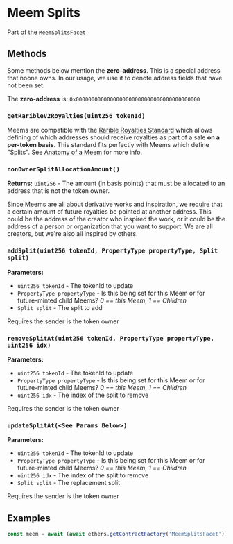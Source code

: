 # Meem Splits

Part of the `MeemSplitsFacet`

## Methods

Some methods below mention the **zero-address**. This is a special address that noone owns. In our usage, we use it to denote address fields that have not been set.

The **zero-address** is: `0x0000000000000000000000000000000000000000`

### `getRaribleV2Royalties(uint256 tokenId)`

Meems are compatible with the [Rarible Royalties Standard](https://medium.com/rarible-dao/rarible-nft-royalties-in-your-custom-smart-contract-b07550e89ef4) which allows defining of which addresses should receive royalties as part of a sale **on a per-token basis**. This standard fits perfectly with Meems which define "Splits". See [Anatomy of a Meem](anatomy.md) for more info.

### `nonOwnerSplitAllocationAmount()`

**Returns:** `uint256` - The amount (in basis points) that must be allocated to an address that is not the token owner.

Since Meems are all about derivative works and inspiration, we require that a certain amount of future royalties be pointed at another address. This could be the address of the creator who inspired the work, or it could be the address of a person or organization that you want to support. We are all creators, but we're also all inspired by others.

### `addSplit(uint256 tokenId, PropertyType propertyType, Split split)`

**Parameters:**
* `uint256 tokenId` - The tokenId to update
* `PropertyType propertyType` - Is this being set for this Meem or for future-minted child Meems? *0 == this Meem*, *1 == Children*
* `Split split` - The split to add

Requires the sender is the token owner

### `removeSplitAt(uint256 tokenId, PropertyType propertyType, uint256 idx)`

**Parameters:**
* `uint256 tokenId` - The tokenId to update
* `PropertyType propertyType` - Is this being set for this Meem or for future-minted child Meems? *0 == this Meem*, *1 == Children*
* `uint256 idx` - The index of the split to remove

Requires the sender is the token owner

### `updateSplitAt(<See Params Below>)`

**Parameters:**
* `uint256 tokenId` - The tokenId to update
* `PropertyType propertyType` - Is this being set for this Meem or for future-minted child Meems? *0 == this Meem*, *1 == Children*
* `uint256 idx` - The index of the split to remove
* `Split split` - The replacement split

Requires the sender is the token owner

## Examples

```js
const meem = await (await ethers.getContractFactory('MeemSplitsFacet')).attach('<Proxy Address>')

```

